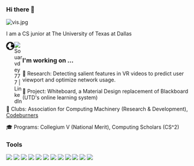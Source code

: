 ### Hi there 👋

![vis.jpg](https://visitor-badge.glitch.me/badge?page_id=sunnyguan)

I am a CS junior at The University of Texas at Dallas 

[<img align="left" alt="Souarvdey777" width="22px" src="https://raw.githubusercontent.com/iconic/open-iconic/master/svg/globe.svg" />](https://www.sguan.me)
[<img align="left" alt="Souarvdey777 | LinkedIn" width="22px" src="https://cdn.jsdelivr.net/npm/simple-icons@v3/icons/linkedin.svg" />](https://www.linkedin.com/in/sunny-guan/)
<br/>

### I'm working on ...
 
 🔭 Research: Detecting salient features in VR videos to predict user viewport and optimize network usage.
 
 🌱 Project: Whiteboard, a Material Design replacement of Blackboard (UTD's online learning system)
 
 👯 Clubs: Association for Computing Machinery (Research & Development), [Codeburners](https://open.kattis.com/users/sunny-guan)
 
 🎓 Programs: Collegium V (National Merit), Computing Scholars (CS^2)

### Tools

<img src="http://img.shields.io/badge/-Java-000000?style=flat&logo=java&logoColor=FFFFFF"> <img src="https://img.shields.io/badge/-HTML5-E34F26?style=flat&logo=html5&logoColor=white">
<img src="https://img.shields.io/badge/-CSS3-1572B6?style=flat&logo=css3&logoColor=white">
<img src="https://img.shields.io/badge/-JavaScript-eed718?style=flat&logo=javascript&logoColor=ffffff">
<img src="https://img.shields.io/badge/-React-000000?style=flat&logo=react&logoColor=00c8ff">
<img src="https://img.shields.io/badge/-Angular-004444?style=flat&logo=angular&logoColor=00c8ff">
<img src="https://img.shields.io/badge/-Node.js-3C873A?style=flat&logo=Node.js&logoColor=white">
<img src="http://img.shields.io/badge/-Git-F1502F?style=flat&logo=git&logoColor=FFFFFF">
<img src="http://img.shields.io/badge/-Github-000000?style=flat&logo=github&logoColor=FFFFFF">
<img src="http://img.shields.io/badge/-VS%20Code-007ACC?style=flat&logo=visual%20studio%20code&logoColor=white">
<img src="http://img.shields.io/badge/-Heroku-430098?style=flat&logo=heroku&logoColor=white">
<img src="https://img.shields.io/badge/-Flask-AAAAAA?style=flat&logo=flask&logoColor=00c8ff%22">

